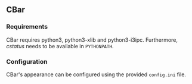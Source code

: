 ## CBar

### Requirements
CBar requires python3, python3-xlib and python3-i3ipc. Furthermore, *cstatus* needs to be available in `PYTHONPATH`.

### Configuration
CBar's appearance can be configured using the provided `config.ini` file.
